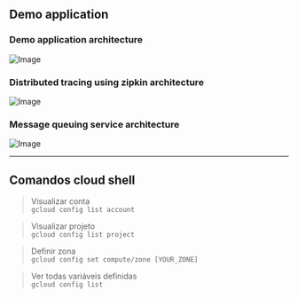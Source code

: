 ## Demo application
### Demo application architecture

![Image](https://i.ibb.co/9tgtrCY/image.png)

### Distributed tracing using zipkin architecture
![Image](https://i.ibb.co/g3BVx19/image.png)

### Message queuing service architecture
![Image](https://i.ibb.co/Cm13HfP/image.png)
___

## Comandos cloud shell

> Visualizar conta  
```gcloud config list account```   

> Visualizar projeto  
```gcloud config list project```   

> Definir zona  
```gcloud config set compute/zone [YOUR_ZONE]```

> Ver todas variáveis definidas  
```gcloud config list```
